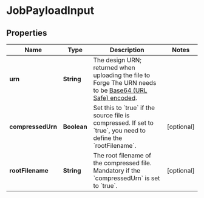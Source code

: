 
# JobPayloadInput

## Properties
Name | Type | Description | Notes
------------ | ------------- | ------------- | -------------
**urn** | **String** | The design URN; returned when uploading the file to Forge The URN needs to be [Base64 (URL Safe) encoded](https://developer.autodesk.com/en/docs/model-derivative/v2/reference/http/job-POST/#id3).  | 
**compressedUrn** | **Boolean** | Set this to &#x60;true&#x60; if the source file is compressed. If set to &#x60;true&#x60;, you need to define the &#x60;rootFilename&#x60;. |  [optional]
**rootFilename** | **String** | The root filename of the compressed file. Mandatory if the &#x60;compressedUrn&#x60; is set to &#x60;true&#x60;. |  [optional]



